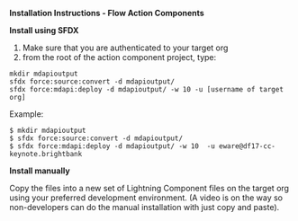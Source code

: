 

**Installation Instructions - Flow Action Components**

**Install using SFDX**

1) Make sure that you are authenticated to your target org
2) from the root of the action component project, type:
```
mkdir mdapioutput
sfdx force:source:convert -d mdapioutput/
sfdx force:mdapi:deploy -d mdapioutput/ -w 10 -u [username of target org]
```
Example:
```
$ mkdir mdapioutput
$ sfdx force:source:convert -d mdapioutput/
$ sfdx force:mdapi:deploy -d mdapioutput/ -w 10  -u eware@df17-cc-keynote.brightbank
```
**Install manually**

Copy the files into a new set of Lightning Component files on the target org using your preferred development environment. (A video is on the way so non-developers can do the manual installation with just copy and paste).
